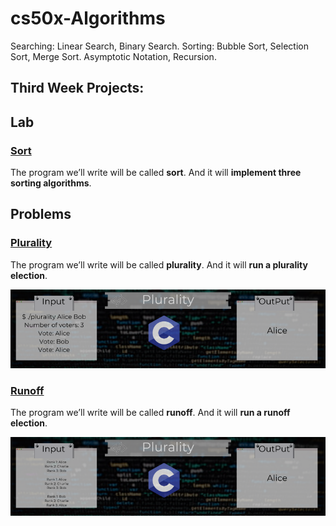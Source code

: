 # cs50x-Algorithms
Searching: Linear Search, Binary Search. Sorting: Bubble Sort, Selection Sort, Merge Sort. Asymptotic Notation, Recursion.


## Third Week Projects:

## Lab

### [Sort](https://github.com/Henalecam/cs50x-Algorithms/tree/main/sort)

The program we’ll write will be called **sort**. And it will **implement three sorting algorithms**.

## Problems

### [Plurality](https://github.com/Henalecam/cs50x-Algorithms/tree/main/plurality)

The program we’ll write will be called **plurality**. And it will **run a plurality election**.

![image showing input and the output of the plurality program](./git-content/Plurality.png)

### [Runoff](https://github.com/Henalecam/cs50x-Algorithms/tree/main/runoff)

The program we’ll write will be called **runoff**. And it will **run a runoff election**.

![image showing input and the output of the runoff program](./git-content/Runoff.png)